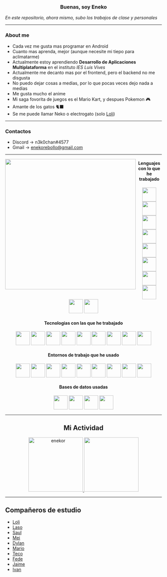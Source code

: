 <h3 align="center"><b>Buenas, soy Eneko</b></h3>
<i>En este repositorio, ahora mismo, subo los trabajos de clase y personales</i>

---


### About me
* Cada vez me gusta mas programar en Android
* Cuanto mas aprenda, mejor (aunque necesite mi tiepo para aclimatarme)
* Actualmente estoy aprendiendo **Desarrollo de Aplicaciones Multiplataforma** en el instituto _IES Luis Vives_ 
* Actualmente me decanto mas por el frontend, pero el backend no me disgusta
* No puedo dejar cosas a medias, por lo que pocas veces dejo nada a medias
* Me gusta mucho el anime 
* Mi saga fovorita de juegos es el Mario Kart, y despues Pokemon 🎮
* Amante de los gatos 🐈‍⬛
* Se me puede llamar Neko o electrogato (solo [Loli](https://github.com/idliketobealoli))

---

### Contactos
* Discord -> n3k0chan#4577
* Gmail -> enekorebollo@gmail.com

---

<img align="left" src="https://thumbs.gfycat.com/WeirdDeliciousAfricanwilddog.webp" height="420"/> <!-- gif -->
<h4 align="center">Lenguajes con lo que he trabajado</h4>
<div align="center">
  <img src="https://algodelinux.com/wp-content/uploads/2020/03/java-icon.png" height=45/>
  <img src="https://upload.wikimedia.org/wikipedia/commons/thumb/d/d5/CSS3_logo_and_wordmark.svg/1200px-CSS3_logo_and_wordmark.svg.png" height=45/>
  <img src="https://upload.wikimedia.org/wikipedia/commons/thumb/6/61/HTML5_logo_and_wordmark.svg/512px-HTML5_logo_and_wordmark.svg.png" height=45/>
  <img src="https://download.logo.wine/logo/Kotlin_(programming_language)/Kotlin_(programming_language)-Logo.wine.png" height=45/>
  <img src="https://upload.wikimedia.org/wikipedia/commons/thumb/c/c3/Python-logo-notext.svg/1024px-Python-logo-notext.svg.png" height=45/>
  <img src="https://cdn-icons-png.flaticon.com/512/2306/2306109.png" height=45/>
  <img src="https://upload.wikimedia.org/wikipedia/commons/thumb/c/c9/JSON_vector_logo.svg/2048px-JSON_vector_logo.svg.png" height=45/>
  <img src="http://cj.lskyf.com/pro/images/elifhakcjgalahccnjkneoccemfahfoa/logo.png" height=45/>
  <img src="https://imgs.search.brave.com/Ps6sztmc1r59rzrHd3QHkexV4Xiufc_tCQfFJ2ROwT8/rs:fit:270:270:1/g:ce/aHR0cHM6Ly9hcHBz/dGltZXMuaW4vd3At/Y29udGVudC91cGxv/YWRzLzIwMTUvMDUv/ZGFydF9pY29uLnBu/Zw" height=45/>
  <img src="https://imgs.search.brave.com/V8fy9Y1K8jR5xuO_gWKFTXdUsHNfZ1tgEMXM8XiuOqU/rs:fit:600:600:1/g:ce/aHR0cHM6Ly9pY29u/YXBlLmNvbS93cC1j/b250ZW50L3BuZ19s/b2dvX3ZlY3Rvci9j/LnBuZw" height=45/>
  
</div>

<h4 align="center">Tecnologias con las que he trabajado</h4>
<div align="center">
  <img src="https://miro.medium.com/max/650/1*zzvdRmHGGXONZpuQ2FeqsQ.png" height=45/>
  <img src="https://distreau.com/github.svg" height=45/>
  <img src="https://www.docker.com/sites/default/files/d8/2019-07/vertical-logo-monochromatic.png" height=45/>
  <img src="https://www.armadilloamarillo.com/wp-content/uploads/course-image.png" height=45/>
  <img src="https://i2.wp.com/gluonhq.com/wp-content/uploads/2015/02/SceneBuilderLogo.png?fit=781%2C781&ssl=1" height=45/>
  <img src="https://www.logolynx.com/images/logolynx/s_10/10792bb85f5b8010a8d831e828878666.png" height=45/>
  <img src="https://imgs.search.brave.com/ao9DOZugvJ9WYnfBS7Sjm6yM6O2hEIQjQ_2xVfK_Q7E/rs:fit:1000:1000:1/g:ce/aHR0cHM6Ly9jZG4t/aW1hZ2VzLTEubWVk/aXVtLmNvbS9tYXgv/MTIwMC8xKjUtYW9L/OElCbVh2ZTV3aEJR/TTkwR0EucG5n" height=45/>
  <img src="https://imgs.search.brave.com/pgLgMSNCDY2ZHgWyvLrWVDm1pBa3FTNm5PDhODLbCSA/rs:fit:512:512:1/g:ce/aHR0cHM6Ly9iZXRh/LnNtYXJ0ZXIuY29k/ZXMvd3AtY29udGVu/dC91cGxvYWRzLzIw/MjAvMDQvMTUtLm5l/dF8ucG5n" height=45/>
  <img src="https://imgs.search.brave.com/Z-XprWzadEgrKzk-9RJYys9D6IrZcvGCsIC2FthOu5s/rs:fit:495:400:1/g:ce/aHR0cHM6Ly90YWJy/aXMuY29tL3dwLWNv/bnRlbnQvdXBsb2Fk/cy8yMDIxLzA2L2pl/dHBhY2stY29tcG9z/ZS1pY29uX1JHQi00/OTV4NDAwLnBuZw" height=45/>
</div>

<h4 align="center">Entornos de trabajo que he usado</h4>
<div align="center">
  <img src="https://resources.jetbrains.com/storage/products/intellij-idea/img/meta/intellij-idea_logo_300x300.png" height=45/>
  <img src="https://imgs.search.brave.com/6NRnjcmRPIMP8SXTREgDbeQTyzknRsJAKolZag59qKo/rs:fit:1200:1200:1/g:ce/aHR0cHM6Ly9taXJv/Lm1lZGl1bS5jb20v/bWF4LzEyMDAvMSo2/RGh1MUg0dDAyOGxP/R2JhWnV5UkN3LnBu/Zw" height=45/>
 
  <img src="https://upload.wikimedia.org/wikipedia/commons/thumb/e/e3/Android_Studio_Icon_%282014-2019%29.svg/1200px-Android_Studio_Icon_%282014-2019%29.svg.png" height=45/>
  <img src="https://user-images.githubusercontent.com/674621/71187801-14e60a80-2280-11ea-94c9-e56576f76baf.png" height=45/>
  <img src="https://imgs.search.brave.com/OW6rSyH7XSsnY5OOjRGFlCL9msh039Z8QfTAspmB0ZE/rs:fit:1200:1200:1/g:ce/aHR0cDovL2ljb24t/bGlicmFyeS5jb20v/aW1hZ2VzL3Zpc3Vh/bC1zdHVkaW8taWNv/bi1wbmcvdmlzdWFs/LXN0dWRpby1pY29u/LXBuZy0yNS5qcGc" height=45/>
  <img src="https://icons.iconarchive.com/icons/blackvariant/button-ui-app-pack-two/1024/Eclipse-icon.png" height=45/>
  <img src="https://upload.wikimedia.org/wikipedia/commons/thumb/9/98/Apache_NetBeans_Logo.svg/444px-Apache_NetBeans_Logo.svg.png" height=45/>
  <img src="https://upload.wikimedia.org/wikipedia/commons/thumb/a/a0/Geany_logo.svg/1024px-Geany_logo.svg.png" height=45/>
  <img src="https://webintegral.com.co/wp-content/uploads/2018/05/postman-icon.png" height=45/>
</div>

<h4 align="center">Bases de datos usadas</h4>
<div align="center">
  <img src="https://cdn.iconscout.com/icon/free/png-256/mysql-19-1174939.png" height=45/>
  <img src="https://upload.wikimedia.org/wikipedia/commons/thumb/9/97/Sqlite-square-icon.svg/2048px-Sqlite-square-icon.svg.png" height=45/>
  <img src="https://www.h2database.com/html/images/h2-logo-2.png" height=45/>
  <img src="https://img.icons8.com/color/480/mongodb.png" height=45/>
</div>

---

<h2 align="center">Mi Actividad</h2>

<p align="center">
  <a href="https://github-readme-stats.vercel.app/api?username=enekor&show_icons=true&theme=vue">
    <img src="https://github-readme-stats.vercel.app/api?username=enekor&show_icons=true&theme=vue" height="175" alt="enekor"/>
  </a> 
   <a href="https://github-readme-stats.vercel.app/api/top-langs/?username=enekor&theme=vue&layout=compact">
    <img src="https://github-readme-stats.vercel.app/api/top-langs/?username=enekor&theme=vue&layout=compact" height="175"/>
  </a> 
</p>

---

## Compañeros de estudio

* [Loli](https://github.com/idliketobealoli)
* [Laso](https://github.com/alexlaso)
* [Saul](https://github.com/saulmella12)
* [Mei](https://github.com/emilio2403)
* [Dylan](https://github.com/DyLaNHurtado)
* [Mario](https://github.com/Mario999X)
* [Teco](https://github.com/sps169)
* [Fede](https://github.com/FedericoTB)
* [Jaime](https://github.com/jaimesalcedo1)
* [Ivan](https://github.com/IvanAzagraTroya)
